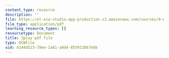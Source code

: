 ```yaml
---
content_type: resource
description: ''
file: https://ol-ocw-studio-app-production.s3.amazonaws.com/courses/9-00sc-introduction-to-psychology-fall-2011/d144d52378ee1a81a8d4855911867ebb_vf1U3Nt3HQk.pdf
file_type: application/pdf
learning_resource_types: []
resourcetype: Document
title: 3play pdf file
type: OCWFile
uid: d144d523-78ee-1a81-a8d4-855911867ebb
---
```

